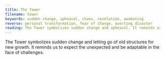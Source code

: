 ```yaml
---
title: The Tower
filename: tower
keywords: sudden change, upheaval, chaos, revelation, awakening
reverse: personal transformation, fear of change, averting disaster
reading: The Tower symbolizes sudden change and upheaval. It reminds us that sometimes the structures we have built in our lives can no longer support us, and we must be willing to let them go in order to make way for new growth and transformation. As you consider the energy of The Tower, ask yourself - what structures or beliefs in my life no longer serve me? What do I need to let go of in order to move forward? How can I stay grounded and adaptable in the face of unexpected challenges? What new opportunities or growth may come from this period of upheaval?
---
```


The Tower symbolizes sudden change and letting go of old structures for new growth. It reminds us to expect the unexpected and be adaptable in the face of challenges.
